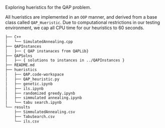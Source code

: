 Exploring hueristics for the QAP problem. 


All hueristics are implemented in an `OOP` manner, and derived from a base class 
called `QAP_Hueristic`. Due to computational restrictions in our testing environment, 
we cap all CPU time for our heuristics to 60 seconds. 


```bash
├── C++
│   └── SimulatedAnnealing.cpp
├── QAPInstances 
│   ├── { QAP instanaces from QAPLib}
├── QAPSolns
│   ├── { solutions to instances in ../QAPInstances }
├── README.md
├── hueristics
│   ├── QAP.code-workspace
│   ├── QAP_heuristic.py
│   ├── genetic.ipynb
│   ├── ils.ipynb
│   ├── randomized greedy.ipynb
│   ├── simmulated annealing.ipynb
│   └── tabu search.ipynb
└── results
    ├── SimmulatedAnnealing.csv
    ├── TabuSearch.csv
    └── ils.csv
```